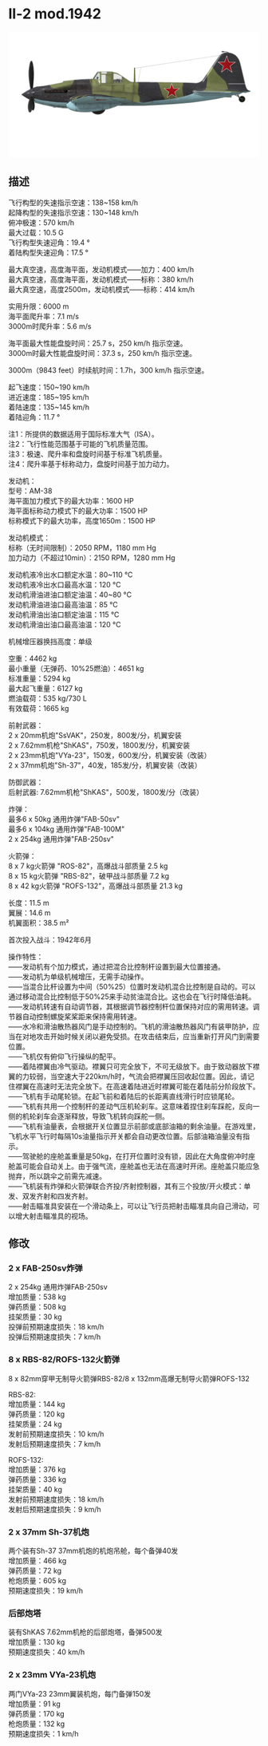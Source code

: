 # Il-2 mod.1942  
  
![il2m42](../images/il2m42.png)  
  
## 描述  
  
飞行构型的失速指示空速：138~158 km/h  
起降构型的失速指示空速：130~148 km/h  
俯冲极速：570 km/h  
最大过载：10.5 G  
飞行构型失速迎角：19.4 °  
着陆构型失速迎角：17.5 °  
  
最大真空速，高度海平面，发动机模式——加力：400 km/h  
最大真空速，高度海平面，发动机模式——标称：380 km/h  
最大真空速，高度2500m，发动机模式——标称：414 km/h  
  
实用升限：6000 m  
海平面爬升率：7.1 m/s  
3000m时爬升率：5.6 m/s  
  
海平面最大性能盘旋时间：25.7 s，250 km/h 指示空速。  
3000m时最大性能盘旋时间：37.3 s，250 km/h 指示空速。  
  
3000m（9843 feet）时续航时间：1.7h，300 km/h 指示空速。  
  
起飞速度：150~190 km/h  
进近速度：185~195 km/h  
着陆速度：135~145 km/h  
着陆迎角：11.7 °  
  
注1：所提供的数据适用于国际标准大气（ISA）。  
注2：飞行性能范围基于可能的飞机质量范围。  
注3：极速、爬升率和盘旋时间基于标准飞机质量。  
注4：爬升率基于标称动力，盘旋时间基于加力动力。  
  
发动机：  
型号：AM-38  
海平面加力模式下的最大功率：1600 HP  
海平面标称动力模式下的最大功率：1500 HP  
标称模式下的最大功率，高度1650m：1500 HP  
  
发动机模式：  
标称（无时间限制）：2050 RPM，1180 mm Hg  
加力动力（不超过10min）：2150 RPM，1280 mm Hg  
  
发动机液冷出水口额定水温：80~110 °C  
发动机液冷出水口最高水温：120 °C  
发动机滑油进油口额定油温：40~80 °C  
发动机滑油进油口最高油温：85 °C  
发动机滑油出油口额定油温：115 °C  
发动机滑油出油口最高油温：120 °C  
  
机械增压器换挡高度：单级  
  
空重：4462 kg  
最小重量（无弹药、10%25燃油）：4651 kg  
标准重量：5294 kg  
最大起飞重量：6127 kg  
燃油载荷：535 kg/730 L  
有效载荷：1665 kg  
  
前射武器：  
2 x 20mm机炮"SsVAK"，250发，800发/分，机翼安装  
2 x 7.62mm机枪"ShKAS"，750发，1800发/分，机翼安装  
2 x 23mm机炮"VYa-23"，150发，600发/分，机翼安装（改装）  
2 x 37mm机炮"Sh-37"，40发，185发/分，机翼安装（改装）  
  
防御武器：  
后射武器: 7.62mm机枪"ShKAS"，500发，1800发/分（改装）  
  
炸弹：  
最多6 x 50kg 通用炸弹"FAB-50sv"  
最多6 x 104kg 通用炸弹"FAB-100M"  
2 x 254kg 通用炸弹"FAB-250sv"  
  
火箭弹：  
8 x 7 kg火箭弹 "ROS-82"，高爆战斗部质量 2.5  kg  
8 x 15 kg火箭弹 "RBS-82"，破甲战斗部质量 7.2 kg  
8 x 42 kg火箭弹 "ROFS-132"，高爆战斗部质量 21.3 kg  
  
长度：11.5 m  
翼展：14.6 m  
机翼面积：38.5 m²  
  
首次投入战斗：1942年6月  
  
操作特性：  
——发动机有个加力模式，通过把混合比控制杆设置到最大位置接通。  
——发动机为单级机械增压，无需手动操作。  
——当混合比杆设置为中间（50%25）位置时发动机混合比控制是自动的。可以通过移动混合比控制低于50%25来手动贫油混合比。这也会在飞行时降低油耗。  
——发动机转速有自动调节器，其根据调节器控制杆位置保持对应的需用转速。调节器自动控制螺旋桨桨距来保持需用转速。  
——水冷和滑油散热器风门是手动控制的。飞机的滑油散热器风门有装甲防护，应当在对地攻击开始时候关闭以避免受损。在攻击结束后，应当重新打开风门到需要位置。  
——飞机仅有俯仰飞行操纵的配平。  
——着陆襟翼由冷气驱动。襟翼只可完全放下，不可无级放下。由于致动器放下襟翼的力较弱，当空速大于220km/h时，气流会把襟翼压回收起位置。因此，请记住襟翼在高速时无法完全放下。在高速着陆进近时襟翼可能在着陆前分阶段放下。  
——飞机有手动尾轮锁。在起飞前和着陆后的长距离直线滑行时应锁尾轮。  
——飞机有共用一个控制杆的差动气压机轮刹车。这意味着捏住刹车踩舵，反向一侧的机轮刹车会逐渐释放，导致飞机转向踩舵一侧。  
——飞机有油量表，会根据开关位置显示前部或底部油箱的剩余油量。在游戏里，飞机水平飞行时每隔10s油量指示开关都会自动更改位置。后部油箱油量没有指示。  
——驾驶舱的座舱盖重量是50kg，在打开位置时没有锁，因此在大角度俯冲时座舱盖可能会自动关上。由于强气流，座舱盖也无法在高速时开闭。座舱盖只能应急抛弃，所以跳伞之前需先减速。  
——飞机装有炸弹和火箭弹联合齐投/齐射控制器，其有三个投放/开火模式：单发、双发齐射和四发齐射。  
——射击瞄准具安装在一个滑动条上，可以让飞行员把射击瞄准具向自己滑动，可以增大射击瞄准具的视场。  
  
## 修改  
  
  
### 2 x FAB-250sv炸弹  
  
2 x 254kg 通用炸弹FAB-250sv  
增加质量：538 kg  
弹药质量：508 kg  
挂架质量：30 kg  
投弹前预期速度损失：18 km/h  
投弹后预期速度损失：7 km/h  ﻿
  
### 8 x RBS-82/ROFS-132火箭弹  
  
8 x 82mm穿甲无制导火箭弹RBS-82/8 x 132mm高爆无制导火箭弹ROFS-132  
  
RBS-82:  
增加质量：144 kg  
弹药质量：120 kg  
挂架质量：24 kg  
发射前预期速度损失：10 km/h  
发射后预期速度损失：7 km/h  
  
ROFS-132:  
增加质量：376 kg  
弹药质量：336 kg  
挂架质量：40 kg  
发射前预期速度损失：18 km/h  
发射后预期速度损失：9 km/h  
  
### 2 x 37mm Sh-37机炮  
  
两个装有Sh-37 37mm机炮的机炮吊舱，每个备弹40发  
增加质量：466 kg  
弹药质量：72 kg  
枪炮质量：605 kg  
预期速度损失：19 km/h  
  
### 后部炮塔  
  
装有ShKAS 7.62mm机枪的后部炮塔，备弹500发  
增加质量：130 kg  
预期速度损失：40 km/h  
  
### 2 x 23mm VYa-23机炮  
  
两门VYa-23 23mm翼装机炮，每门备弹150发  
增加质量：91 kg  
弹药质量：170 kg  
枪炮质量：132 kg  
预期速度损失：1 km/h  
